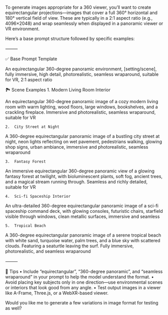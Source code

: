 To generate images appropriate for a 360 viewer, you’ll want to create equirectangular projections—images that cover a full 360° horizontal and 180° vertical field of view. These are typically in a 2:1 aspect ratio (e.g., 4096×2048) and wrap seamlessly when displayed in a panoramic viewer or VR environment.

Here’s a base prompt structure followed by specific examples:

⸻

✅ Base Prompt Template

An equirectangular 360-degree panoramic environment, [setting/scene], fully immersive, high detail, photorealistic, seamless wraparound, suitable for VR, 2:1 aspect ratio

🏞️ Scene Examples
	1.	Modern Living Room Interior

An equirectangular 360-degree panoramic image of a cozy modern living room with warm lighting, wood floors, large windows, bookshelves, and a crackling fireplace. Immersive and photorealistic, seamless wraparound, suitable for VR

	2.	City Street at Night

A 360-degree equirectangular panoramic image of a bustling city street at night, neon lights reflecting on wet pavement, pedestrians walking, glowing shop signs, urban ambiance, immersive and photorealistic, seamless wraparound

	3.	Fantasy Forest

An immersive equirectangular 360-degree panoramic view of a glowing fantasy forest at twilight, with bioluminescent plants, soft fog, ancient trees, and a magical stream running through. Seamless and richly detailed, suitable for VR

	4.	Sci-fi Spaceship Interior

An ultra-detailed 360-degree equirectangular panoramic image of a sci-fi spaceship command deck, with glowing consoles, futuristic chairs, starfield visible through windows, clean metallic surfaces, immersive and seamless

	5.	Tropical Beach

A 360-degree equirectangular panoramic image of a serene tropical beach with white sand, turquoise water, palm trees, and a blue sky with scattered clouds. Featuring a seaturtle leaving the surf. Fully immersive, photorealistic, and seamless wraparound


⸻

🧠 Tips
	•	Include “equirectangular”, “360-degree panoramic”, and “seamless wraparound” in your prompt to help the model understand the format.
	•	Avoid placing key subjects only in one direction—use environmental scenes or interiors that look good from any angle.
	•	Test output images in a viewer like A-Frame, Three.js, or a WebXR-based viewer.

Would you like me to generate a few variations in image format for testing as well?